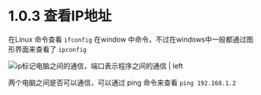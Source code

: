 # 1.0.3 查看IP地址

在Linux 命令查看
`ifconfig`
在window 中命令，不过在windows中一般都通过图形界面来查看了
`ipconfig`



![ip标记电脑之间的通信，端口表示程序之间的通信 | left](https://upload-images.jianshu.io/upload_images/1086206-2ec3ba786323da6b.png?imageMogr2/auto-orient/strip%7CimageView2/2/w/1240 "")

两个电脑之间是否可以通信，可以通过 ping 命令来查看
`ping 192.168.1.2`
